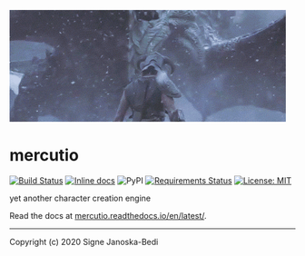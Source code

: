 ![cropped dragon gif](docs/cropped.gif)

# mercutio

[![Build Status](https://travis-ci.org/signebedi/mercutio.svg?branch=master)](https://travis-ci.org/signebedi/mercutio)
[![Inline docs](https://readthedocs.org/projects/pip/badge/?version=latest&style=flat)](https://mercutio.readthedocs.io/en/latest/)
![PyPI](https://img.shields.io/pypi/v/mercutio)
[![Requirements Status](https://requires.io/github/signebedi/mercutio/requirements.svg?branch=master&style=flat)](https://requires.io/github/signebedi/mercutio/requirements/?branch=master)
[![License: MIT](https://img.shields.io/badge/License-MIT-yellow.svg)](LICENSE)

yet another character creation engine

Read the docs at [mercutio.readthedocs.io/en/latest/](https://mercutio.readthedocs.io/en/latest/).

---
Copyright (c) 2020 Signe Janoska-Bedi
